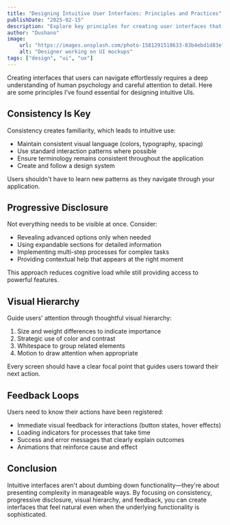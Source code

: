 ```yaml
---
title: "Designing Intuitive User Interfaces: Principles and Practices"
publishDate: "2025-02-15"
description: "Explore key principles for creating user interfaces that feel natural and intuitive while maintaining visual appeal."
author: "Dushano"
image: 
    url: "https://images.unsplash.com/photo-1581291518633-83b4ebd1d83e?q=80&w=2070"
    alt: "Designer working on UI mockups"
tags: ["design", "ui", "ux"]
---
```



Creating interfaces that users can navigate effortlessly requires a deep understanding of human psychology and careful attention to detail. Here are some principles I've found essential for designing intuitive UIs.

## Consistency Is Key

Consistency creates familiarity, which leads to intuitive use:

- Maintain consistent visual language (colors, typography, spacing)
- Use standard interaction patterns where possible
- Ensure terminology remains consistent throughout the application
- Create and follow a design system

Users shouldn't have to learn new patterns as they navigate through your application.

## Progressive Disclosure

Not everything needs to be visible at once. Consider:

- Revealing advanced options only when needed
- Using expandable sections for detailed information
- Implementing multi-step processes for complex tasks
- Providing contextual help that appears at the right moment

This approach reduces cognitive load while still providing access to powerful features.

## Visual Hierarchy

Guide users' attention through thoughtful visual hierarchy:

1. Size and weight differences to indicate importance
2. Strategic use of color and contrast
3. Whitespace to group related elements
4. Motion to draw attention when appropriate

Every screen should have a clear focal point that guides users toward their next action.

## Feedback Loops

Users need to know their actions have been registered:

- Immediate visual feedback for interactions (button states, hover effects)
- Loading indicators for processes that take time
- Success and error messages that clearly explain outcomes
- Animations that reinforce cause and effect

## Conclusion

Intuitive interfaces aren't about dumbing down functionality—they're about presenting complexity in manageable ways. By focusing on consistency, progressive disclosure, visual hierarchy, and feedback, you can create interfaces that feel natural even when the underlying functionality is sophisticated.
